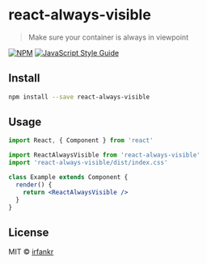 # react-always-visible

> Make sure your container is always in viewpoint

[![NPM](https://img.shields.io/npm/v/react-always-visible.svg)](https://www.npmjs.com/package/react-always-visible) [![JavaScript Style Guide](https://img.shields.io/badge/code_style-standard-brightgreen.svg)](https://standardjs.com)

## Install

```bash
npm install --save react-always-visible
```

## Usage

```jsx
import React, { Component } from 'react'

import ReactAlwaysVisible from 'react-always-visible'
import 'react-always-visible/dist/index.css'

class Example extends Component {
  render() {
    return <ReactAlwaysVisible />
  }
}
```

## License

MIT © [irfankr](https://github.com/irfankr)
